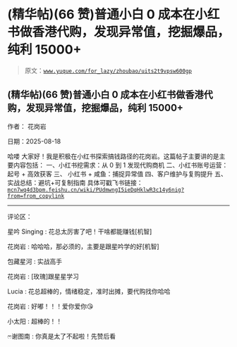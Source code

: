 # (精华帖)(66 赞)普通小白 0 成本在小红书做香港代购，发现异常值，挖掘爆品，纯利 15000+

> 原文：[`www.yuque.com/for_lazy/zhoubao/uits2t9vpsw600gp`](https://www.yuque.com/for_lazy/zhoubao/uits2t9vpsw600gp)

## (精华帖)(66 赞)普通小白 0 成本在小红书做香港代购，发现异常值，挖掘爆品，纯利 15000+

作者： 花岗岩

日期：2025-08-18

哈喽 大家好！我是积极在小红书探索搞钱路径的花岗岩。​ 这篇帖子主要讲的是主要内容包括：​ 一、小红书挖需求：从 0 到 1 发现代购商机
二、小红书账号运营：起号 + 高效获客 三、 小红书 + 咸鱼：捕捉异常值​ 四、客户维护与复购提升 五、实战总结：避坑+可复制指南 具体可戳飞书链接： [`mcn7wq4d3bpm.feishu.cn/wiki/PUdmwngI5ieDqHklwR3c14y6nig?from=from_copylink`](https://mcn7wq4d3bpm.feishu.cn/wiki/PUdmwngI5ieDqHklwR3c14y6nig?from=from_copylink)

* * *

评论区：

星吟 Singing : 花总太厉害了吧！干啥都能赚钱[机智]

花岗岩 : 哈哈哈，那必须的，主要是跟星吟学的好[机智]

包藏星河 : 实战高手

花岗岩 : [玫瑰]跟星星学习

Lucia : 花总超棒的，情绪稳定，准时出摊，要代购找你哈哈

花岗岩 : 好嘟！！！爱你爱你😘

小太阳 : 超棒的！！

ෆ谢图南 : 你真是太了不起啦！先赞后看